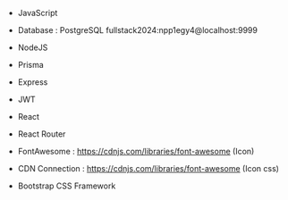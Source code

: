 - JavaScript
- Database : PostgreSQL  fullstack2024:npp1egy4@localhost:9999
- NodeJS
- Prisma
- Express
- JWT
- React
- React Router
- FontAwesome : https://cdnjs.com/libraries/font-awesome (Icon)
- CDN Connection : https://cdnjs.com/libraries/font-awesome (Icon css)
  
- Bootstrap CSS Framework
